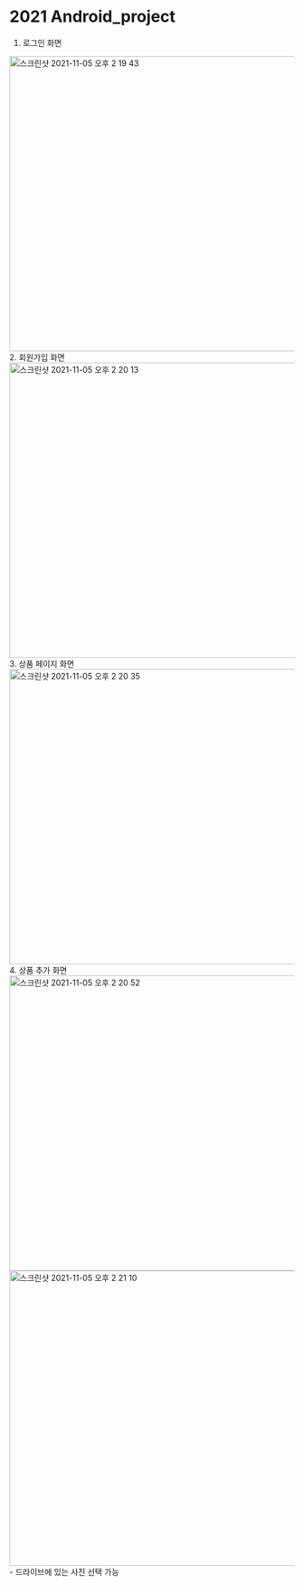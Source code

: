 # 2021 Android_project
1. 로그인 화면
<img width="522" alt="스크린샷 2021-11-05 오후 2 19 43" src="https://user-images.githubusercontent.com/65989401/140462333-a2a1f20d-adcb-4358-856a-6a0ac49e174f.png">
2. 회원가입 화면 
<img width="522" alt="스크린샷 2021-11-05 오후 2 20 13" src="https://user-images.githubusercontent.com/65989401/140462598-dfde9abe-b6e6-41df-8a63-a27fe691b3ef.png">
3. 상품 페이지 화면
<img width="522" alt="스크린샷 2021-11-05 오후 2 20 35" src="https://user-images.githubusercontent.com/65989401/140462446-c44499aa-11ae-47fc-b7eb-384fad0827a1.png">
4. 상품 추가 화면
<img width="522" alt="스크린샷 2021-11-05 오후 2 20 52" src="https://user-images.githubusercontent.com/65989401/140462482-f625bb04-f82a-44ad-b98a-8b0fed298f1a.png">
<img width="522" alt="스크린샷 2021-11-05 오후 2 21 10" src="https://user-images.githubusercontent.com/65989401/140462617-010ed6f1-6844-42af-9e67-c79cbe9f4e2d.png">
- 드라이브에 있는 사진 선택 가능
